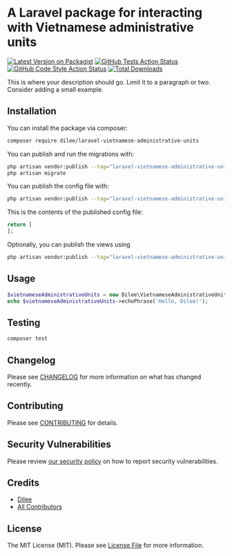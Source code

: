 # A Laravel package for interacting with Vietnamese administrative units

[![Latest Version on Packagist](https://img.shields.io/packagist/v/dilee/laravel-vietnamese-administrative-units.svg?style=flat-square)](https://packagist.org/packages/dilee/laravel-vietnamese-administrative-units)
[![GitHub Tests Action Status](https://img.shields.io/github/actions/workflow/status/dilee/laravel-vietnamese-administrative-units/run-tests.yml?branch=main&label=tests&style=flat-square)](https://github.com/dilee/laravel-vietnamese-administrative-units/actions?query=workflow%3Arun-tests+branch%3Amain)
[![GitHub Code Style Action Status](https://img.shields.io/github/actions/workflow/status/dilee/laravel-vietnamese-administrative-units/fix-php-code-style-issues.yml?branch=main&label=code%20style&style=flat-square)](https://github.com/dilee/laravel-vietnamese-administrative-units/actions?query=workflow%3A"Fix+PHP+code+style+issues"+branch%3Amain)
[![Total Downloads](https://img.shields.io/packagist/dt/dilee/laravel-vietnamese-administrative-units.svg?style=flat-square)](https://packagist.org/packages/dilee/laravel-vietnamese-administrative-units)

This is where your description should go. Limit it to a paragraph or two. Consider adding a small example.
## Installation

You can install the package via composer:

```bash
composer require dilee/laravel-vietnamese-administrative-units
```

You can publish and run the migrations with:

```bash
php artisan vendor:publish --tag="laravel-vietnamese-administrative-units-migrations"
php artisan migrate
```

You can publish the config file with:

```bash
php artisan vendor:publish --tag="laravel-vietnamese-administrative-units-config"
```

This is the contents of the published config file:

```php
return [
];
```

Optionally, you can publish the views using

```bash
php artisan vendor:publish --tag="laravel-vietnamese-administrative-units-views"
```

## Usage

```php
$vietnameseAdministrativeUnits = new Dilee\VietnameseAdministrativeUnits();
echo $vietnameseAdministrativeUnits->echoPhrase('Hello, Dilee!');
```

## Testing

```bash
composer test
```

## Changelog

Please see [CHANGELOG](CHANGELOG.md) for more information on what has changed recently.

## Contributing

Please see [CONTRIBUTING](CONTRIBUTING.md) for details.

## Security Vulnerabilities

Please review [our security policy](../../security/policy) on how to report security vulnerabilities.

## Credits

- [Dilee](https://github.com/dilee)
- [All Contributors](../../contributors)

## License

The MIT License (MIT). Please see [License File](LICENSE.md) for more information.

